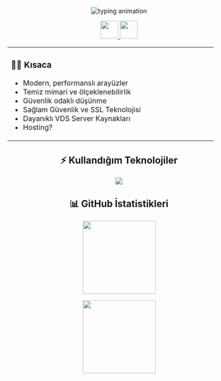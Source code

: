 
<p align="center">
  <img src="https://readme-typing-svg.demolab.com?font=JetBrains+Mono&pause=1000&center=true&vCenter=true&width=600&lines=Frontend+Geli%C5%9Ftirici;Siber+G%C3%BCvenlik+Merakl%C4%B1s%C4%B1;Temiz+kod%2C+h%C4%B1zl%C4%B1+aray%C3%BCz%2C+g%C3%BCvenli+uygulama" alt="typing animation" />
</p>

<!-- Sosyal -->
<p align="center">
  <a href="https://github.com/ogulcanegridev" target="_blank">
    <img src="https://skillicons.dev/icons?i=github" width="40" />
  </a>
  <a href="mailto:ogulcanegri0619@gmail.com" target="_blank">
    <img src="https://skillicons.dev/icons?i=gmail" width="40" />
  </a>
</p>
<div align="center">
  <table>
    <tr>
      <td align="left" width="450">
        <h3>🧑‍💻 Kısaca</h3>
        <ul>
          <li>Modern, performanslı arayüzler</li>
          <li>Temiz mimari ve ölçeklenebilirlik</li>
          <li>Güvenlik odaklı düşünme</li>
          <li>Sağlam Güvenlik ve SSL Teknolojisi</li>
          <li>Dayanıklı VDS Server Kaynakları</li>
          <li>Hosting?</li>
        </ul>
      </td>
    </tr>
  </table>
</div>
<h2 align="center">⚡ Kullandığım Teknolojiler</h2>
<p align="center">
  <img src="https://skillicons.dev/icons?i=html,css,js,cs,linux,vscode&perline=6" />
</p>
<h2 align="center">📊 GitHub İstatistikleri</h2>
<p align="center">
  <img src="https://github-readme-stats.vercel.app/api?username=ogulcanegridev&show_icons=true&theme=tokyonight&hide_border=true" height="165" />
</p>
<p align="center">
  <img src="https://github-readme-streak-stats.herokuapp.com?user=ogulcanegridev&theme=tokyonight&hide_border=true" height="165" />
</p>
